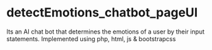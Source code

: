 # detectEmotions_chatbot_pageUI
Its an AI chat bot that determines the emotions of a user by their input statements. Implemented using php, html, js & bootstrapcss

